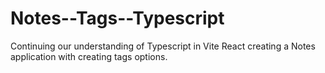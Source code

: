# Notes--Tags--Typescript
Continuing our understanding of Typescript in Vite React creating a Notes application with creating tags options. 
